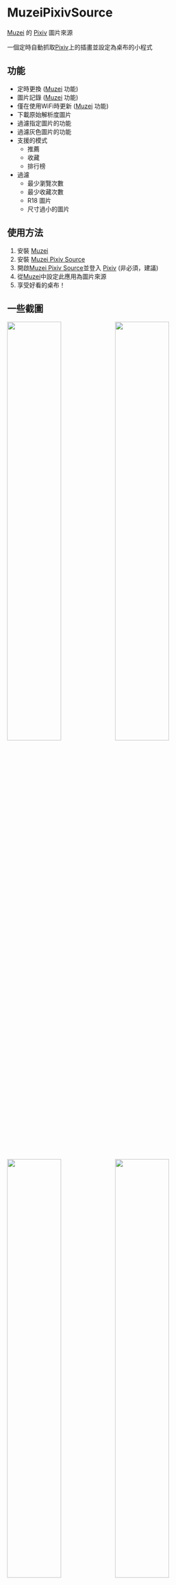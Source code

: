# MuzeiPixivSource
[Muzei] 的 [Pixiv] 圖片來源

一個定時自動抓取[Pixiv]上的插畫並設定為桌布的小程式

## 功能
* 定時更換 ([Muzei] 功能)
* 圖片記錄 ([Muzei] 功能)
* 僅在使用WiFi時更新 ([Muzei] 功能)
* 下載原始解析度圖片
* 過濾指定圖片的功能
* 過濾灰色圖片的功能
* 支援的模式
  * 推薦
  * 收藏
  * 排行榜
* 過濾
  * 最少瀏覽次數
  * 最少收藏次數
  * R18 圖片
  * 尺寸過小的圖片

## 使用方法
1. 安裝 [Muzei]
2. 安裝 [Muzei Pixiv Source]
3. 開啟[Muzei Pixiv Source]並登入 [Pixiv] (非必須，建議)
4. 從[Muzei]中設定此應用為圖片來源
5. 享受好看的桌布！

## 一些截圖
<img src="https://user-images.githubusercontent.com/5798637/45924379-8924e780-bf31-11e8-907e-b6a2a7fc14bd.png" width="50%"/><img src="https://user-images.githubusercontent.com/5798637/45924380-89bd7e00-bf31-11e8-8b3d-f353534730ae.png" width="50%"/><img src="https://user-images.githubusercontent.com/5798637/45924381-89bd7e00-bf31-11e8-8825-57b646a7bb09.png" width="50%"/><img src="https://user-images.githubusercontent.com/5798637/45924382-89bd7e00-bf31-11e8-8347-4008e5454050.png" width="50%"/>

[Muzei]: https://play.google.com/store/apps/details?id=net.nurik.roman.muzei
[Muzei Pixiv Source]: https://github.com/james58899/MuzeiPixivSource/releases/latest
[Pixiv]: https://www.pixiv.net/
